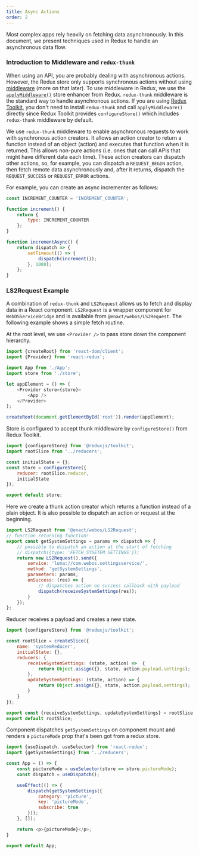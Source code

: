 ```yaml
---
title: Async Actions
order: 2
---
```


Most complex apps rely heavily on fetching data asynchronously. In this document, we present techniques used in Redux to handle an asynchronous data flow.

### Introduction to Middleware and `redux-thunk`

When using an API, you are probably dealing with asynchronous actions. However, the Redux store only supports synchronous actions without using [middleware](https://redux.js.org/tutorials/fundamentals/part-4-store#middleware) (more on that later). To use middleware in Redux, we use the [`applyMiddleware()`](https://redux.js.org/api/applymiddleware) store enhancer from Redux. `redux-thunk` middleware is the standard way to handle asynchronous actions. If you are using [Redux Toolkit](https://redux-toolkit.js.org), you don't need to install `redux-thunk` and call `applyMiddleware()` directly since Redux Toolkit provides `configureStore()` which includes `redux-thunk` middleware by default.

We use `redux-thunk` middleware to enable asynchronous requests to work with synchronous action creators. It allows an action creator to return a function instead of an object (action) and executes that function when it is returned. This allows non-pure actions (i.e. ones that can call APIs that might have different data each time). These action creators can dispatch other actions, so, for example, you can dispatch a `REQUEST_BEGIN` action, then fetch remote data asynchronously and, after it returns, dispatch the `REQUEST_SUCCESS` or `REQUEST_ERROR` actions.

For example, you can create an async incrementer as follows:

```js
const INCREMENT_COUNTER = 'INCREMENT_COUNTER';

function increment() {
	return {
		type: INCREMENT_COUNTER
	};
}

function incrementAsync() {
	return dispatch => {
		setTimeout(() => {
			dispatch(increment());
		}, 1000);
	};
}
```

### LS2Request Example

A combination of `redux-thunk` and `LS2Request` allows us to fetch and display data in a React component. `LS2Request` is a wrapper component for `WebOSServiceBridge` and is available from `@enact/webos/LS2Request`. The following example shows a simple fetch routine.

At the root level, we use `<Provider />` to pass store down the component hierarchy.

```js
import {createRoot} from 'react-dom/client';
import {Provider} from 'react-redux';

import App from './App';
import store from './store';

let appElement = () => (
	<Provider store={store}>
		<App />
	</Provider>
);

createRoot(document.getElementById('root')).render(appElement);
```

Store is configured to accept thunk middleware by `configureStore()` from Redux Toolkit.

```js
import {configureStore} from '@reduxjs/toolkit';
import rootSlice from '../reducers';

const initialState = {};
const store = configureStore({
	reducer: rootSlice.reducer,
	initialState
});

export default store;
```

Here we create a thunk action creator which returns a function instead of a plain object. It is also possible to dispatch an action or request at the beginning.

```js
import LS2Request from '@enact/webos/LS2Request';
// function returning function!
export const getSystemSettings = params => dispatch => {
	// possible to dispatch an action at the start of fetching
	// dispatch({type: 'FETCH_SYSETEM_SETTINGS'});
	return new LS2Request().send({
		service: 'luna://com.webos.settingsservice/',
		method: 'getSystemSettings',
		parameters: params,
		onSuccess: (res) => {
			// dispatches action on success callback with payload
			dispatch(receiveSystemSettings(res));
		}
	});
};
```

Reducer receives a payload and creates a new state.

```js
import {configureStore} from '@reduxjs/toolkit';

const rootSlice = createSlice({
	name: 'systemReducer',
	initialState: {},
	reducers: {
		receiveSystemSettings: (state, action) =>  {
			return Object.assign({}, state, action.payload.settings);
		},
		updateSystemSettings: (state, action) => {
			return Object.assign({}, state, action.payload.settings);
		}
	}
});

export const {receiveSystemSettings, updateSystemSettings} = rootSlice.actions;
export default rootSlice;
```

Component dispatches ``getSystemSettings`` on component mount and renders a ``pictureMode`` prop that's been got from a redux store.

```js
import {useDispatch, useSelector} from 'react-redux';
import {getSystemSettings} from '../reducers';

const App = () => {
	const pictureMode = useSelector(store => store.pictureMode);
	const dispatch = useDispatch();

	useEffect(() => {
		dispatch(getSystemSettings({
			category: 'picture',
			key: 'pictureMode',
			subscribe: true
		}));
	}, []);

	return <p>{pictureMode}</p>;
}

export default App;
```

